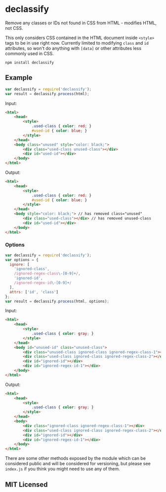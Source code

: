 # declassify

Remove any classes or IDs not found in CSS from HTML - modifies HTML, not CSS.

This only considers CSS contained in the HTML document inside `<style>` tags to be in use right now. Currently limited to modifying `class` and `id` attributes, so won't do anything with `[data]` or other attributes less commonly used in CSS.

`npm install declassify`

## Example

```js
var declassify = require('declassify');
var result = declassify.process(html);
```

Input:

```html
<html>
    <head>
        <style>
            .used-class { color: red; }
            #used-id { color: blue; }
        </style>
    </head>
    <body class="unused" style="color: black;">
        <div class="used-class unused-class"></div>
        <div id="used-id"></div>
    </body>
</html>
```

Output:

```html
<html>
    <head>
        <style>
            .used-class { color: red; }
            #used-id { color: blue; }
        </style>
    </head>
    <body style="color: black;"> // has removed class="unused"
        <div class="used-class"></div> // has removed unused-class
        <div id="used-id"></div>
    </body>
</html>
```

### Options

```js
var declassify = require('declassify');
var options = {
  ignore: [
    'ignored-class',
    /ignored-regex-class\-[0-9]+/,
    'ignored-id',
    /ignored-regex-id\-[0-9]+/
  ],
  attrs: ['id', 'class']
};
var result = declassify.process(html, options);
```

Input:

```html
<html>
    <head>
        <style>
            .used-class { color: gray; }
        </style>
    </head>
    <body id="unused-id" class="unused-class">
        <div class="unused-class ignored-class ignored-regex-class-1"></div>
        <div class="used-class ignored-class ignored-regex-class-2"></div>
        <div id="ignored-id"></div>
        <div id="ignored-regex-id-1"></div>
    </body>
</html>
```

Output:

```html
<html>
    <head>
        <style>
            .used-class { color: gray; }
        </style>
    </head>
    <body>
        <div class="ignored-class ignored-regex-class-1"></div>
        <div class="used-class ignored-class ignored-regex-class-2"></div>
        <div id="ignored-id"></div>
        <div id="ignored-regex-id-1"></div>
    </body>
</html>
```

There are some other methods exposed by the module which can be considered public and will be considered for versioning, but please see `index.js` if you think you might need to use any of them.


## MIT Licensed

